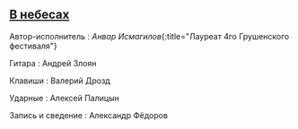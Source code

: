 ## [В небесах](http://www.youtube.com/watch?v=2IB7NDUSBOo)



Автор-исполнитель
: *Анвар Исмагилов*{:title="Лауреат 4го Грушенского фестиваля"}

Гитара
: Андрей Злоян

Клавиши
: Валерий Дрозд

Ударные
: Алексей Палицын

Запись и сведение
: Александр Фёдоров